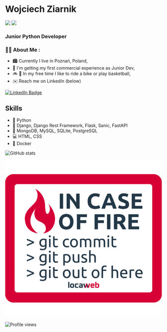 # Wojciech Ziarnik
<div id="header" align="left">
  <img src="https://media.giphy.com/media/KAq5w47R9rmTuvWOWa/giphy.gif" width="100"/>
    <img src="https://media.giphy.com/media/M9gbBd9nbDrOTu1Mqx/giphy.gif" width="100"/>
</div>

### Junior Python Developer

### 🧑‍💻 About Me :

- 🏙️ Currently I live in Poznań, Poland,
- 👶 I'm getting my first commercial experience as Junior Dev,
- 🚲 🏀 In my free time I like to ride a bike or play basketball,
- ✉️ Reach me on LinkedIn (below)
<div id="badges">
    <a href="https://www.linkedin.com/in/wojciech-ziarnik-23ba971a1/">
    <img src="https://img.shields.io/badge/LinkedIn-blue?style=for-the-badge&logo=linkedin&logoColor=white" alt="LinkedIn Badge"/>
    </a>
</div>


## Skills

- 🐍 Python
- 🔌 Django, Django Rest Framework, Flask, Sanic, FastAPI
- 📓 MongoDB, MySQL, SQLite, PostgreSQL
- 💻 HTML, CSS
- 🐋 Docker

![GitHub stats](https://github-readme-stats.vercel.app/api?username=xwojziarnik&show_icons=true)  

<img src="giphy.JPEG">

![Profile views](https://gpvc.arturio.dev/xwojziarnik) 

